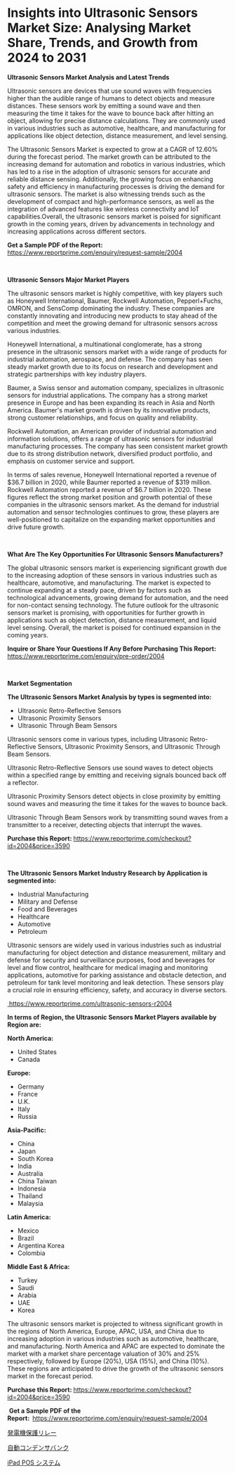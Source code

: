 <p><h1>Insights into Ultrasonic Sensors Market Size: Analysing Market Share, Trends, and Growth from 2024 to 2031</h1></p><p><strong>Ultrasonic Sensors Market Analysis and Latest Trends</strong></p>
<p><p>Ultrasonic sensors are devices that use sound waves with frequencies higher than the audible range of humans to detect objects and measure distances. These sensors work by emitting a sound wave and then measuring the time it takes for the wave to bounce back after hitting an object, allowing for precise distance calculations. They are commonly used in various industries such as automotive, healthcare, and manufacturing for applications like object detection, distance measurement, and level sensing.</p><p>The Ultrasonic Sensors Market is expected to grow at a CAGR of 12.60% during the forecast period. The market growth can be attributed to the increasing demand for automation and robotics in various industries, which has led to a rise in the adoption of ultrasonic sensors for accurate and reliable distance sensing. Additionally, the growing focus on enhancing safety and efficiency in manufacturing processes is driving the demand for ultrasonic sensors. The market is also witnessing trends such as the development of compact and high-performance sensors, as well as the integration of advanced features like wireless connectivity and IoT capabilities.Overall, the ultrasonic sensors market is poised for significant growth in the coming years, driven by advancements in technology and increasing applications across different sectors.</p></p>
<p><strong>Get a Sample PDF of the Report:&nbsp;</strong> <a href="https://www.reportprime.com/enquiry/request-sample/2004">https://www.reportprime.com/enquiry/request-sample/2004</a></p>
<p>&nbsp;</p>
<p><strong>Ultrasonic Sensors Major Market Players</strong></p>
<p><p>The ultrasonic sensors market is highly competitive, with key players such as Honeywell International, Baumer, Rockwell Automation, Pepperl+Fuchs, OMRON, and SensComp dominating the industry. These companies are constantly innovating and introducing new products to stay ahead of the competition and meet the growing demand for ultrasonic sensors across various industries.</p><p>Honeywell International, a multinational conglomerate, has a strong presence in the ultrasonic sensors market with a wide range of products for industrial automation, aerospace, and defense. The company has seen steady market growth due to its focus on research and development and strategic partnerships with key industry players.</p><p>Baumer, a Swiss sensor and automation company, specializes in ultrasonic sensors for industrial applications. The company has a strong market presence in Europe and has been expanding its reach in Asia and North America. Baumer's market growth is driven by its innovative products, strong customer relationships, and focus on quality and reliability.</p><p>Rockwell Automation, an American provider of industrial automation and information solutions, offers a range of ultrasonic sensors for industrial manufacturing processes. The company has seen consistent market growth due to its strong distribution network, diversified product portfolio, and emphasis on customer service and support.</p><p>In terms of sales revenue, Honeywell International reported a revenue of $36.7 billion in 2020, while Baumer reported a revenue of $319 million. Rockwell Automation reported a revenue of $6.7 billion in 2020. These figures reflect the strong market position and growth potential of these companies in the ultrasonic sensors market. As the demand for industrial automation and sensor technologies continues to grow, these players are well-positioned to capitalize on the expanding market opportunities and drive future growth.</p></p>
<p>&nbsp;</p>
<p><strong>What Are The Key Opportunities For Ultrasonic Sensors Manufacturers?</strong></p>
<p><p>The global ultrasonic sensors market is experiencing significant growth due to the increasing adoption of these sensors in various industries such as healthcare, automotive, and manufacturing. The market is expected to continue expanding at a steady pace, driven by factors such as technological advancements, growing demand for automation, and the need for non-contact sensing technology. The future outlook for the ultrasonic sensors market is promising, with opportunities for further growth in applications such as object detection, distance measurement, and liquid level sensing. Overall, the market is poised for continued expansion in the coming years.</p></p>
<p><strong>Inquire or Share Your Questions If Any Before Purchasing This Report:</strong> <a href="https://www.reportprime.com/enquiry/pre-order/2004">https://www.reportprime.com/enquiry/pre-order/2004</a></p>
<p>&nbsp;</p>
<p><strong>Market Segmentation</strong></p>
<p><strong>The Ultrasonic Sensors Market Analysis by types is segmented into:</strong></p>
<p><ul><li>Ultrasonic Retro-Reflective Sensors</li><li>Ultrasonic Proximity Sensors</li><li>Ultrasonic Through Beam Sensors</li></ul></p>
<p><p>Ultrasonic sensors come in various types, including Ultrasonic Retro-Reflective Sensors, Ultrasonic Proximity Sensors, and Ultrasonic Through Beam Sensors. </p><p>Ultrasonic Retro-Reflective Sensors use sound waves to detect objects within a specified range by emitting and receiving signals bounced back off a reflector. </p><p>Ultrasonic Proximity Sensors detect objects in close proximity by emitting sound waves and measuring the time it takes for the waves to bounce back. </p><p>Ultrasonic Through Beam Sensors work by transmitting sound waves from a transmitter to a receiver, detecting objects that interrupt the waves.</p></p>
<p><strong>Purchase this Report:&nbsp;</strong><a href="https://www.reportprime.com/checkout?id=2004&price=3590">https://www.reportprime.com/checkout?id=2004&price=3590</a></p>
<p>&nbsp;</p>
<p><strong>The Ultrasonic Sensors Market Industry Research by Application is segmented into:</strong></p>
<p><ul><li>Industrial Manufacturing</li><li>Military and Defense</li><li>Food and Beverages</li><li>Healthcare</li><li>Automotive</li><li>Petroleum</li></ul></p>
<p><p>Ultrasonic sensors are widely used in various industries such as industrial manufacturing for object detection and distance measurement, military and defense for security and surveillance purposes, food and beverages for level and flow control, healthcare for medical imaging and monitoring applications, automotive for parking assistance and obstacle detection, and petroleum for tank level monitoring and leak detection. These sensors play a crucial role in ensuring efficiency, safety, and accuracy in diverse sectors.</p></p>
<p><a href="https://www.reportprime.com/ultrasonic-sensors-r2004">&nbsp;https://www.reportprime.com/ultrasonic-sensors-r2004</a></p>
<p><strong>In terms of Region, the Ultrasonic Sensors Market Players available by Region are:</strong></p>
<p>
    <p> <strong> North America: </strong>
        <ul>
            <li>United States</li>
            <li>Canada</li>
        </ul>
        </p> 
    <p> <strong> Europe: </strong>
        <ul>
            <li>Germany</li>
            <li>France</li>
            <li>U.K.</li>
            <li>Italy</li>
            <li>Russia</li>
        </ul>
        </p> 
    <p> <strong> Asia-Pacific: </strong>
        <ul>
            <li>China</li>
            <li>Japan</li>
            <li>South Korea</li>
            <li>India</li>
            <li>Australia</li>
            <li>China Taiwan</li>
            <li>Indonesia</li>
            <li>Thailand</li>
            <li>Malaysia</li>
        </ul>
        </p> 
    <p> <strong> Latin America: </strong>
        <ul>
            <li>Mexico</li>
            <li>Brazil</li>
            <li>Argentina Korea</li>
            <li>Colombia</li>
        </ul>
        </p> 
    <p> <strong> Middle East & Africa: </strong>
        <ul>
            <li>Turkey</li>
            <li>Saudi</li>
            <li>Arabia</li>
            <li>UAE</li>
            <li>Korea</li>
        </ul>
    </p>
    </p>
<p><p>The ultrasonic sensors market is projected to witness significant growth in the regions of North America, Europe, APAC, USA, and China due to increasing adoption in various industries such as automotive, healthcare, and manufacturing. North America and APAC are expected to dominate the market with a market share percentage valuation of 30% and 25% respectively, followed by Europe (20%), USA (15%), and China (10%). These regions are anticipated to drive the growth of the ultrasonic sensors market in the forecast period.</p></p>
<p><strong>Purchase this Report: </strong><a href="https://www.reportprime.com/checkout?id=2004&price=3590">https://www.reportprime.com/checkout?id=2004&price=3590</a></p>
<p>&nbsp;<strong>Get a Sample PDF of the Report:&nbsp;&nbsp;</strong><a href="https://www.reportprime.com/enquiry/request-sample/2004">https://www.reportprime.com/enquiry/request-sample/2004</a></p>
<p><strong></strong></p>
<p><p><a href="https://github.com/DwightHuels1/Market-Research-Report-List-1/blob/main/417697171852.md">発電機保護リレー</a></p><p><a href="https://github.com/tanyaali3/Market-Research-Report-List-1/blob/main/525724271851.md">自動コンデンサバンク</a></p><p><a href="https://github.com/JanickJohns/Market-Research-Report-List-1/blob/main/815811971853.md">iPad POS システム</a></p></p>